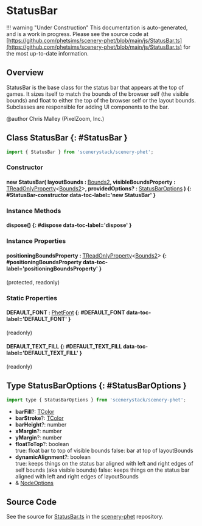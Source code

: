 # StatusBar

!!! warning "Under Construction"
    This documentation is auto-generated, and is a work in progress. Please see the source code at
    [https://github.com/phetsims/scenery-phet/blob/main/js/StatusBar.ts](https://github.com/phetsims/scenery-phet/blob/main/js/StatusBar.ts) for the most up-to-date information.

## Overview

StatusBar is the base class for the status bar that appears at the top of games. It sizes itself to match the bounds
of the browser self (the visible bounds) and float to either the top of the browser self or the layout bounds.
Subclasses are responsible for adding UI components to the bar.

@author Chris Malley (PixelZoom, Inc.)

## Class StatusBar {: #StatusBar }


```js
import { StatusBar } from 'scenerystack/scenery-phet';
```
### Constructor

#### new StatusBar( layoutBounds : <span style="font-weight: 400;">[Bounds2](../dot/Bounds2.md)</span>, visibleBoundsProperty : <span style="font-weight: 400;">[TReadOnlyProperty](../axon/TReadOnlyProperty.md)&lt;[Bounds2](../dot/Bounds2.md)&gt;</span>, providedOptions? : <span style="font-weight: 400;">[StatusBarOptions](../scenery-phet/StatusBar.md#StatusBarOptions)</span> ) {: #StatusBar-constructor data-toc-label='new StatusBar' }

### Instance Methods

#### dispose() {: #dispose data-toc-label='dispose' }

### Instance Properties

#### positioningBoundsProperty : <span style="font-weight: 400;">[TReadOnlyProperty](../axon/TReadOnlyProperty.md)&lt;[Bounds2](../dot/Bounds2.md)&gt;</span> {: #positioningBoundsProperty data-toc-label='positioningBoundsProperty' }

(protected, readonly)

### Static Properties

#### DEFAULT_FONT : <span style="font-weight: 400;">[PhetFont](../scenery-phet/PhetFont.md)</span> {: #DEFAULT_FONT data-toc-label='DEFAULT_FONT' }

(readonly)

#### DEFAULT_TEXT_FILL {: #DEFAULT_TEXT_FILL data-toc-label='DEFAULT_TEXT_FILL' }

(readonly)



## Type StatusBarOptions {: #StatusBarOptions }


```js
import type { StatusBarOptions } from 'scenerystack/scenery-phet';
```


- **barFill**?: [TColor](../scenery/TColor.md)
- **barStroke**?: [TColor](../scenery/TColor.md)
- **barHeight**?: <span style="color: hsla(calc(var(--md-hue) + 180deg),80%,40%,1);">number</span>
- **xMargin**?: <span style="color: hsla(calc(var(--md-hue) + 180deg),80%,40%,1);">number</span>
- **yMargin**?: <span style="color: hsla(calc(var(--md-hue) + 180deg),80%,40%,1);">number</span>
- **floatToTop**?: <span style="color: hsla(calc(var(--md-hue) + 180deg),80%,40%,1);">boolean</span>
<br>  true: float bar to top of visible bounds
  false: bar at top of layoutBounds
- **dynamicAlignment**?: <span style="color: hsla(calc(var(--md-hue) + 180deg),80%,40%,1);">boolean</span>
<br>  true: keeps things on the status bar aligned with left and right edges of self bounds (aka visible bounds)
  false: keeps things on the status bar aligned with left and right edges of layoutBounds
- &amp; [NodeOptions](../scenery/Node.md#NodeOptions)




## Source Code

See the source for [StatusBar.ts](https://github.com/phetsims/scenery-phet/blob/main/js/StatusBar.ts) in the [scenery-phet](https://github.com/phetsims/scenery-phet) repository.
